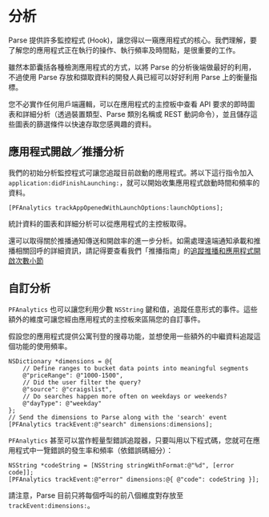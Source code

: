 # 分析

Parse 提供許多監控程式 (Hook)，讓您得以一窺應用程式的核心。我們理解，要了解您的應用程式正在執行的操作、執行頻率及時間點，是很重要的工作。

雖然本節囊括各種檢測應用程式的方式，以將 Parse 的分析後端做最好的利用，不過使用 Parse 存放和擷取資料的開發人員已經可以好好利用 Parse 上的衡量指標。

您不必實作任何用戶端邏輯，可以在應用程式的主控板中查看 API 要求的即時圖表和詳細分析（透過裝置類型、Parse 類別名稱或 REST 動詞命令），並且儲存這些圖表的篩選條件以快速存取您感興趣的資料。

## 應用程式開啟／推播分析

我們的初始分析監控程式可讓您追蹤目前啟動的應用程式。將以下這行指令加入 `application:didFinishLaunching:`，就可以開始收集應用程式啟動時間和頻率的資料。

```objc
[PFAnalytics trackAppOpenedWithLaunchOptions:launchOptions];
```

統計資料的圖表和詳細分析可以從應用程式的主控板取得。

還可以取得關於推播通知傳送和開啟率的進一步分析。如需處理遠端通知承載和推播相關回呼的詳細資訊，請記得要查看我們「推播指南」的[追蹤推播和應用程式開啟次數小節](#receiving-tracking)

## 自訂分析

`PFAnalytics` 也可以讓您利用少數 `NSString` 鍵和值，追蹤任意形式的事件。這些額外的維度可讓您經由應用程式的主控板來區隔您的自訂事件。

假設您的應用程式提供公寓刊登的搜尋功能，並想使用一些額外的中繼資料追蹤這個功能的使用頻率。

```objc
NSDictionary *dimensions = @{
    // Define ranges to bucket data points into meaningful segments
    @"priceRange": @"1000-1500",
    // Did the user filter the query?
    @"source": @"craigslist",
    // Do searches happen more often on weekdays or weekends?
    @"dayType": @"weekday"
};
// Send the dimensions to Parse along with the 'search' event
[PFAnalytics trackEvent:@"search" dimensions:dimensions];
```

`PFAnalytics` 甚至可以當作輕量型錯誤追蹤器，只要叫用以下程式碼，您就可在應用程式中一覽錯誤的發生率和頻率（依錯誤碼細分）：

```objc
NSString *codeString = [NSString stringWithFormat:@"%d", [error code]];
[PFAnalytics trackEvent:@"error" dimensions:@{ @"code": codeString }];
```

請注意，Parse 目前只將每個呼叫的前八個維度對存放至 `trackEvent:dimensions:`。

